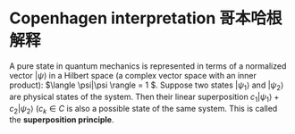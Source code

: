 # Copenhagen interpretation  哥本哈根解释

A pure state in quantum mechanics is represented in terms of a normalized
vector $|\psi\rangle$ in a Hilbert space (a complex vector space with an
inner product): $\langle \psi|\psi \rangle = 1 $. Suppose two states $|\psi_1\rangle$ and $|\psi_2\rangle$ are physical states of the system. Then their linear superposition $c_1|\psi_1\rangle + c_2|\psi_2\rangle$
$(c_k \in C$ is also a possible state of the same system. This is called the **superposition principle**.
